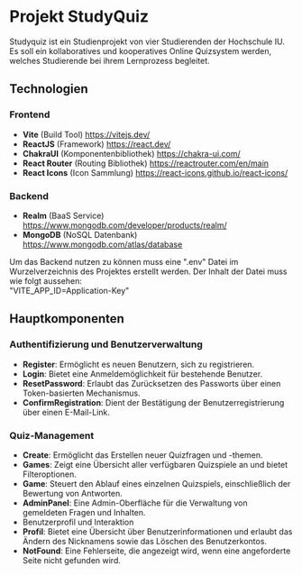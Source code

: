 # Projekt StudyQuiz

Studyquiz ist ein Studienprojekt von vier Studierenden der Hochschule IU. Es soll ein kollaboratives und kooperatives Online Quizsystem werden, welches Studierende bei ihrem Lernprozess begleitet.

## Technologien

### Frontend

- **Vite** (Build Tool) https://vitejs.dev/
- **ReactJS** (Framework) https://react.dev/
- **ChakraUI** (Komponentenbibliothek) https://chakra-ui.com/
- **React Router** (Routing Bibliothek) https://reactrouter.com/en/main
- **React Icons** (Icon Sammlung) https://react-icons.github.io/react-icons/

### Backend

- **Realm** (BaaS Service) https://www.mongodb.com/developer/products/realm/
- **MongoDB** (NoSQL Datenbank) https://www.mongodb.com/atlas/database

Um das Backend nutzen zu können muss eine ".env" Datei im Wurzelverzeichnis des Projektes erstellt werden. Der Inhalt der Datei muss wie folgt aussehen:  
 "VITE_APP_ID=Application-Key"

## Hauptkomponenten

### Authentifizierung und Benutzerverwaltung

- **Register**: Ermöglicht es neuen Benutzern, sich zu registrieren.
- **Login**: Bietet eine Anmeldemöglichkeit für bestehende Benutzer.
- **ResetPassword**: Erlaubt das Zurücksetzen des Passworts über einen Token-basierten Mechanismus.
- **ConfirmRegistration**: Dient der Bestätigung der Benutzerregistrierung über einen E-Mail-Link.

### Quiz-Management

- **Create**: Ermöglicht das Erstellen neuer Quizfragen und -themen.
- **Games**: Zeigt eine Übersicht aller verfügbaren Quizspiele an und bietet Filteroptionen.
- **Game**: Steuert den Ablauf eines einzelnen Quizspiels, einschließlich der Bewertung von Antworten.
- **AdminPanel**: Eine Admin-Oberfläche für die Verwaltung von gemeldeten Fragen und Inhalten.
- Benutzerprofil und Interaktion
- **Profil**: Bietet eine Übersicht über Benutzerinformationen und erlaubt das Ändern des Nicknamens sowie das Löschen des Benutzerkontos.
- **NotFound**: Eine Fehlerseite, die angezeigt wird, wenn eine angeforderte Seite nicht gefunden wird.
